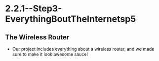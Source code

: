 # 2.2.1--Step3-EverythingBoutTheInternetsp5

## The Wireless Router
* Our project includes everything about a wireless router, and we made sure to make it look awesome sauce!

